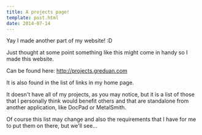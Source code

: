```yaml
---
title: A projects page!
template: post.html
date: 2014-07-14
---
```


Yay I made another part of my website! :D

Just thought at some point something like this might come in handy so I made
this website.

Can be found here: <http://projects.greduan.com>

It is also found in the list of links in my home page.

It doesn't have all of my projects, as you may notice, but it is a list of those
that I personally think would benefit others and that are standalone from
another application, like DocPad or MetalSmith.

Of course this list may change and also the requirements that I have for me to
put them on there, but we'll see...

